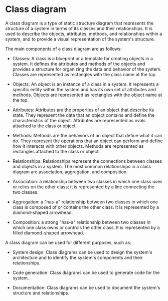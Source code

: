 # Class diagram

A class diagram is a type of static structure diagram that represents the structure of a system in terms of its classes and their relationships. It is used to describe the objects, attributes, methods, and relationships within a system, and to provide a visual representation of the system's structure.

The main components of a class diagram are as follows:

* Classes: A class is a blueprint or a template for creating objects in a system. It defines the attributes and methods of the objects and provides a structure for organizing the data and behavior of the system. Classes are represented as rectangles with the class name at the top.

* Objects: An object is an instance of a class in a system. It represents a specific entity within the system and has its own set of attributes and methods. Objects are represented as rectangles with the object name at the top.

* Attributes: Attributes are the properties of an object that describe its state. They represent the data that an object contains and define the characteristics of the object. Attributes are represented as ovals attached to the class or object.

* Methods: Methods are the behaviors of an object that define what it can do. They represent the operations that an object can perform and define how it interacts with other objects. Methods are represented as rectangles attached to the class or object.

* Relationships: Relationships represent the connections between classes and objects in a system. The most common relationships in a class diagram are association, aggregation, and composition.

* Association: a relationship between two classes in which one class uses or relies on the other class; it is represented by a line connecting the two classes.

* Aggregation: a "has-a" relationship between two classes in which one class is composed of or contains the other class. It is represented by a diamond-shaped arrowhead.

* Composition: a strong "has-a" relationship between two classes in which one class owns or controls the other class. It is represented by a filled diamond-shaped arrowhead.

A class diagram can be used for different purposes, such as:

* System design: Class diagrams can be used to design the system's architecture and to identify the system's components and their relationships.

* Code generation: Class diagrams can be used to generate code for the system.

* Documentation: Class diagrams can be used to document the system's structure and relationships.
